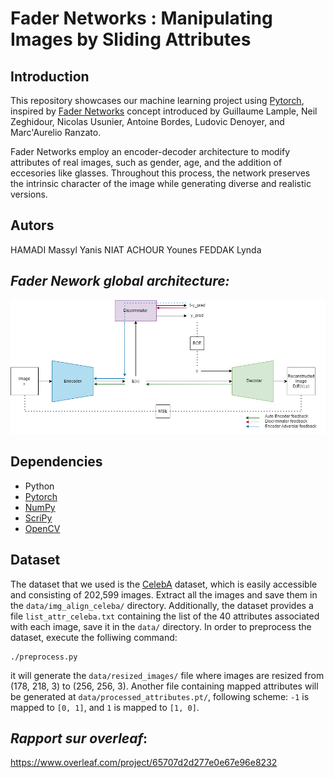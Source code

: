 # Fader Networks : Manipulating Images by Sliding Attributes

## Introduction

This repository showcases our machine learning project using [Pytorch](https://pytorch.org/), inspired by [Fader Networks](https://arxiv.org/abs/1706.00409) concept introduced by Guillaume Lample, Neil Zeghidour, Nicolas Usunier, Antoine Bordes, Ludovic Denoyer, and Marc'Aurelio Ranzato.

Fader Networks employ an encoder-decoder architecture to modify attributes of real images, such as gender, age, and the addition of eccesories like glasses. Throughout this process, the network preserves the intrinsic character of the image while generating diverse and realistic versions.

## Autors

HAMADI Massyl Yanis
NIAT ACHOUR Younes 
FEDDAK Lynda

## *Fader Nework global architecture:*

![Alt Text](Results/architecture.png "Main architecture : Encoder, decoder and discriminator")

## Dependencies
- Python
- [Pytorch](https://pytorch.org/)
- [NumPy](https://numpy.org/)
- [ScriPy](https://scipy.org/)
- [OpenCV](https://opencv.org/)

## Dataset
The dataset that we used is the [CelebA](https://mmlab.ie.cuhk.edu.hk/projects/CelebA.html) dataset, which is easily accessible and consisting of 202,599 images. Extract all the images and save them in the `data/img_align_celeba/` directory. Additionally, the dataset provides a file `list_attr_celeba.txt` containing the list of the 40 attributes associated with each image, save it in the `data/` directory. In order to preprocess the dataset, execute the folliwing command: 

```batch
./preprocess.py
```

it will generate the `data/resized_images/` file where images are resized from (178, 218, 3) to (256, 256, 3). Another file containing mapped attributes will be generated at `data/processed_attributes.pt/`, following scheme: `-1` is mapped to `[0, 1]`, and `1` is mapped to `[1, 0]`. 

## *Rapport sur overleaf*:
https://www.overleaf.com/project/65707d2d277e0e67e96e8232
